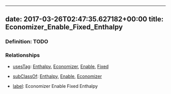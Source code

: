 
---
date: 2017-03-26T02:47:35.627182+00:00
title: Economizer_Enable_Fixed_Enthalpy
---
### Definition: TODO

### Relationships

* [usesTag](https://brickschema.org/schema/1.0/BrickFrame#usesTag): [Enthalpy](https://brickschema.org/schema/1.0/BrickTag#Enthalpy), [Economizer](https://brickschema.org/schema/1.0/BrickTag#Economizer), [Enable](https://brickschema.org/schema/1.0/BrickTag#Enable), [Fixed](https://brickschema.org/schema/1.0/BrickTag#Fixed)

* [subClassOf](http://www.w3.org/2000/01/rdf-schema#subClassOf): [Enthalpy](https://brickschema.org/schema/1.0/Brick#Enthalpy), [Enable](https://brickschema.org/schema/1.0/Brick#Enable), [Economizer](https://brickschema.org/schema/1.0/Brick#Economizer)

* [label](http://www.w3.org/2000/01/rdf-schema#label): Economizer Enable Fixed Enthalpy
